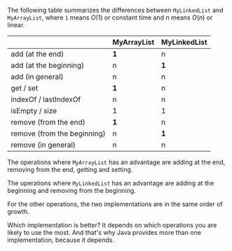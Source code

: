 The following table summarizes the differences between `MyLinkedList` and `MyArrayList`, where `1` means $O(1)$ or constant time and $n$ means $O(n)$ or linear.

||MyArrayList|MyLinkedList |
|-|-|-|
|add (at the end)|**1**|n|
|add (at the beginning)|n|**1**|
|add (in general)|n|n|
|get / set|**1**|n|
|indexOf / lastIndexOf|n|n|
|isEmpty / size|1|1|
|remove (from the end)|**1**|n|
|remove (from the beginning)|n|**1**|
|remove (in general)|n|n|


The operations where `MyArrayList` has an advantage are adding at the end, removing from the end, getting and setting.

The operations where `MyLinkedList` has an advantage are adding at the beginning and removing from the beginning.

For the other operations, the two implementations are in the same order of growth.


Which implementation is better? It depends on which operations you are likely to use the most. And that's why Java provides more than one implementation, because it depends.